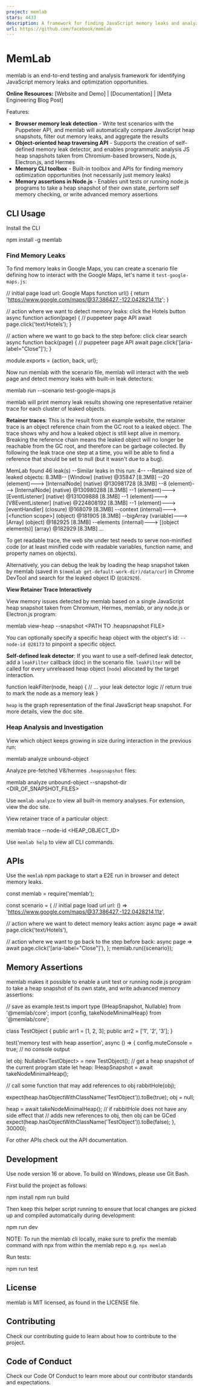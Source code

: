 ```yaml
---
project: memlab
stars: 4433
description: A framework for finding JavaScript memory leaks and analyzing heap snapshots
url: https://github.com/facebook/memlab
---
```


MemLab
======

memlab is an end-to-end testing and analysis framework for identifying JavaScript memory leaks and optimization opportunities.

**Online Resources:** \[Website and Demo\] | \[Documentation\] | \[Meta Engineering Blog Post\]

Features:

-   **Browser memory leak detection** - Write test scenarios with the Puppeteer API, and memlab will automatically compare JavaScript heap snapshots, filter out memory leaks, and aggregate the results
-   **Object-oriented heap traversing API** - Supports the creation of self-defined memory leak detector, and enables programmatic analysis JS heap snapshots taken from Chromium-based browsers, Node.js, Electron.js, and Hermes
-   **Memory CLI toolbox** - Built-in toolbox and APIs for finding memory optimization opportunities (not necessarily just memory leaks)
-   **Memory assertions in Node.js** - Enables unit tests or running node.js programs to take a heap snapshot of their own state, perform self memory checking, or write advanced memory assertions

CLI Usage
---------

Install the CLI

npm install -g memlab

### Find Memory Leaks

To find memory leaks in Google Maps, you can create a scenario file defining how to interact with the Google Maps, let's name it `test-google-maps.js`:

// initial page load url: Google Maps
function url() {
  return 'https://www.google.com/maps/@37.386427,-122.0428214,11z';
}

// action where we want to detect memory leaks: click the Hotels button
async function action(page) {
  // puppeteer page API
  await page.click('text/Hotels');
}

// action where we want to go back to the step before: click clear search
async function back(page) {
  // puppeteer page API
  await page.click('\[aria-label="Close"\]');
}

module.exports \= {action, back, url};

Now run memlab with the scenario file, memlab will interact with the web page and detect memory leaks with built-in leak detectors:

memlab run --scenario test-google-maps.js

memlab will print memory leak results showing one representative retainer trace for each cluster of leaked objects.

**Retainer traces**: This is the result from an example website, the retainer trace is an object reference chain from the GC root to a leaked object. The trace shows why and how a leaked object is still kept alive in memory. Breaking the reference chain means the leaked object will no longer be reachable from the GC root, and therefore can be garbage collected. By following the leak trace one step at a time, you will be able to find a reference that should be set to null (but it wasn't due to a bug).

MemLab found 46 leak(s)
--Similar leaks in this run: 4--
--Retained size of leaked objects: 8.3MB--
\[Window\] (native) @35847 \[8.3MB\]
  --20 (element)---\>  \[InternalNode\] (native) @130981728 \[8.3MB\]
  --8 (element)---\>  \[InternalNode\] (native) @130980288 \[8.3MB\]
  --1 (element)---\>  \[EventListener\] (native) @131009888 \[8.3MB\]
  --1 (element)---\>  \[V8EventListener\] (native) @224808192 \[8.3MB\]
  --1 (element)---\>  \[eventHandler\] (closure) @168079 \[8.3MB\]
  --context (internal)---\>  \[<function scope\>\] (object) @181905 \[8.3MB\]
  --bigArray (variable)---\>  \[Array\] (object) @182925 \[8.3MB\]
  --elements (internal)---\>  \[(object elements)\] (array) @182929 \[8.3MB\]
...

To get readable trace, the web site under test needs to serve non-minified code (or at least minified code with readable variables, function name, and property names on objects).

Alternatively, you can debug the leak by loading the heap snapshot taken by memlab (saved in `$(memlab get-default-work-dir)/data/cur`) in Chrome DevTool and search for the leaked object ID (`@182929`).

**View Retainer Trace Interactively**

View memory issues detected by memlab based on a single JavaScript heap snapshot taken from Chromium, Hermes, memlab, or any node.js or Electron.js program:

memlab view-heap --snapshot <PATH TO .heapsnapshot FILE\>

You can optionally specify a specific heap object with the object's id: `--node-id @28173` to pinpoint a specific object.

**Self-defined leak detector**: If you want to use a self-defined leak detector, add a `leakFilter` callback (doc) in the scenario file. `leakFilter` will be called for every unreleased heap object (`node`) allocated by the target interaction.

function leakFilter(node, heap) {
  // ... your leak detector logic
  // return true to mark the node as a memory leak
}

`heap` is the graph representation of the final JavaScript heap snapshot. For more details, view the doc site.

### Heap Analysis and Investigation

View which object keeps growing in size during interaction in the previous run:

memlab analyze unbound-object

Analyze pre-fetched V8/hermes `.heapsnapshot` files:

memlab analyze unbound-object --snapshot-dir <DIR\_OF\_SNAPSHOT\_FILES\>

Use `memlab analyze` to view all built-in memory analyses. For extension, view the doc site.

View retainer trace of a particular object:

memlab trace --node-id <HEAP\_OBJECT\_ID\>

Use `memlab help` to view all CLI commands.

APIs
----

Use the `memlab` npm package to start a E2E run in browser and detect memory leaks.

const memlab \= require('memlab');

const scenario \= {
  // initial page load url
  url: () \=> 'https://www.google.com/maps/@37.386427,-122.0428214,11z',

  // action where we want to detect memory leaks
  action: async page \=> await page.click('text/Hotels'),

  // action where we want to go back to the step before
  back: async page \=> await page.click('\[aria-label="Close"\]'),
};
memlab.run({scenario});

Memory Assertions
-----------------

memlab makes it possible to enable a unit test or running node.js program to take a heap snapshot of its own state, and write advanced memory assertions:

// save as example.test.ts
import type {IHeapSnapshot, Nullable} from '@memlab/core';
import {config, takeNodeMinimalHeap} from '@memlab/core';

class TestObject {
  public arr1 \= \[1, 2, 3\];
  public arr2 \= \['1', '2', '3'\];
}

test('memory test with heap assertion', async () \=> {
  config.muteConsole \= true; // no console output

  let obj: Nullable<TestObject\> \= new TestObject();
  // get a heap snapshot of the current program state
  let heap: IHeapSnapshot \= await takeNodeMinimalHeap();

  // call some function that may add references to obj
  rabbitHole(obj);

  expect(heap.hasObjectWithClassName('TestObject')).toBe(true);
  obj \= null;

  heap \= await takeNodeMinimalHeap();
  // if rabbitHole does not have any side effect that
  // adds new references to obj, then obj can be GCed
  expect(heap.hasObjectWithClassName('TestObject')).toBe(false);
}, 30000);

For other APIs check out the API documentation.

Development
-----------

Use node version 16 or above. To build on Windows, please use Git Bash.

First build the project as follows:

npm install
npm run build

Then keep this helper script running to ensure that local changes are picked up and compiled automatically during development:

npm run dev

NOTE: To run the memlab cli locally, make sure to prefix the memlab command with npx from within the memlab repo e.g. `npx memlab`

Run tests:

npm run test

License
-------

memlab is MIT licensed, as found in the LICENSE file.

Contributing
------------

Check our contributing guide to learn about how to contribute to the project.

Code of Conduct
---------------

Check our Code Of Conduct to learn more about our contributor standards and expectations.

